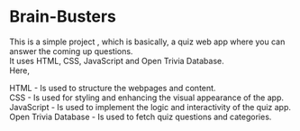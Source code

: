 # Brain-Busters<br>
This is a simple project , which is basically, a quiz web app where you can answer the coming up questions.<br> It uses HTML, CSS, JavaScript and Open Trivia Database.<br> Here,

HTML - Is used to structure the webpages and content.<br>
CSS - Is used for styling and enhancing the visual appearance of the app.<br>
JavaScript - Is used to implement the logic and interactivity of the quiz app.<br>
Open Trivia Database - Is used to fetch quiz questions and categories.<br>
